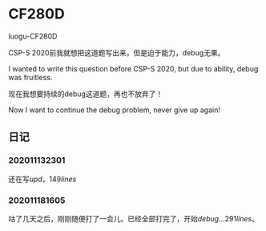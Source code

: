 # CF280D

luogu-CF280D

CSP-S 2020前我就想把这道题写出来，但是迫于能力，debug无果。

I wanted to write this question before CSP-S 2020, but due to ability, debug was fruitless. 

现在我想要持续的debug这道题，再也不放弃了！

Now I want to continue the debug problem, never give up again!

## 日记

### 202011132301

还在写$upd$，$149lines$

### 202011181605

咕了几天之后，刚刚随便打了一会儿。已经全部打完了，开始$debug$...$291lines$。
